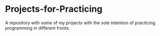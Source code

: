 # Projects-for-Practicing
A repository with some of my projects with the sole intention of practicing programming in different fronts.

